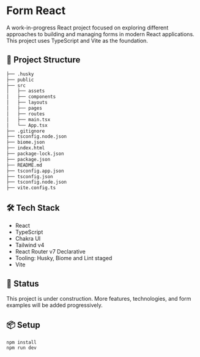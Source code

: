 # Form React

A work-in-progress React project focused on exploring different approaches to building and managing forms in modern React applications. This project uses TypeScript and Vite as the foundation.

## 📁 Project Structure

```bash
├── .husky
├── public
├── src
│   ├── assets
│   ├── components
│   ├── layouts
│   ├── pages
│   ├── routes
│   ├── main.tsx
│   └── App.tsx
├── .gitignore
├── tsconfig.node.json
├── biome.json
├── index.html
├── package-lock.json
├── package.json
├── README.md
├── tsconfig.app.json
├── tsconfig.json
├── tsconfig.node.json
├── vite.config.ts

```

## 🛠️ Tech Stack

- React
- TypeScript
- Chakra UI
- Tailwind v4
- React Router v7 Declarative
- Tooling: Husky, Biome and Lint staged
- Vite

## 🚧 Status

This project is under construction. More features, technologies, and form examples will be added progressively.

## 📦 Setup

```bash
npm install
npm run dev
